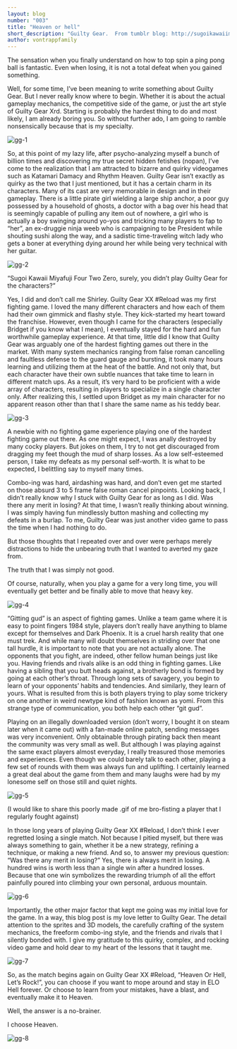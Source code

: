 ```yaml
---
layout: blog
number: "003"
title: "Heaven or hell"
short_description: "Guilty Gear.  From tumblr blog: http://sugoikawaiimiyafuji420.tumblr.com/"
author: vontrappfamily
---
```


The sensation when you finally understand on how to top spin a ping pong ball is fantastic. Even when losing, it is not a total defeat when you gained something.

Well, for some time, I’ve been meaning to write something about Guilty Gear. But I never really know where to begin. Whether it is about the actual gameplay mechanics, the competitive side of the game, or just the art style of Guilty Gear Xrd. Starting is probably the hardest thing to do and most likely, I am already boring you. So without further ado, I am going to ramble nonsensically because that is my specialty.

<img src="https://images.incronaut.com/gg-1.jpg" alt="gg-1" />

So, at this point of my lazy life, after psycho-analyzing myself a bunch of billion times and discovering my true secret hidden fetishes (nopan), I’ve come to the realization that I am attracted to bizarre and quirky videogames such as Katamari Damacy and Rhythm Heaven. Guilty Gear isn’t exactly as quirky as the two that I just mentioned, but it has a certain charm in its characters. Many of its cast are very memorable in design and in their gameplay. There is a little pirate girl wielding a large ship anchor, a poor guy possessed by a household of ghosts, a doctor with a bag over his head that is seemingly capable of pulling any item out of nowhere, a girl who is actually a boy swinging around yo-yos and tricking many players to fap to “her”, an ex-druggie ninja weeb who is campaigning to be President while shouting sushi along the way, and a sadistic time-traveling witch lady who gets a boner at everything dying around her while being very technical with her guitar.

<img src="https://images.incronaut.com/gg-2.gif" alt="gg-2" />

“Sugoi Kawaii Miyafuji Four Two Zero, surely, you didn’t play Guilty Gear for the characters?”

Yes, I did and don’t call me Shirley. Guilty Gear XX #Reload was my first fighting game. I loved the many different characters and how each of them had their own gimmick and flashy style. They kick-started my heart toward the franchise. However, even though I came for the characters (especially Bridget if you know what I mean), I eventually stayed for the hard and fun worthwhile gameplay experience. At that time, little did I know that Guilty Gear was arguably one of the hardest fighting games out there in the market. With many system mechanics ranging from false roman cancelling and faultless defense to the guard gauge and bursting, it took many hours learning and utilizing them at the heat of the battle. And not only that, but each character have their own subtle nuances that take time to learn in different match ups. As a result, it’s very hard to be proficient with a wide array of characters, resulting in players to specialize in a single character only. After realizing this, I settled upon Bridget as my main character for no apparent reason other than that I share the same name as his teddy bear.

<img src="https://images.incronaut.com/gg-3.png" alt="gg-3" />

A newbie with no fighting game experience playing one of the hardest fighting game out there. As one might expect, I was anally destroyed by many cocky players. But jokes on them, I try to not get discouraged from dragging my feet though the mud of sharp losses. As a low self-esteemed person, I take my defeats as my personal self-worth. It is what to be expected, I belittling say to myself many times.

Combo-ing was hard, airdashing was hard, and don’t even get me started on those absurd 3 to 5 frame false roman cancel pinpoints. Looking back, I didn’t really know why I stuck with Guilty Gear for as long as I did. Was there any merit in losing? At that time, I wasn’t really thinking about winning. I was simply having fun mindlessly button mashing and collecting my defeats in a burlap. To me, Guilty Gear was just another video game to pass the time when I had nothing to do. 

But those thoughts that I repeated over and over were perhaps merely distractions to hide the unbearing truth that I wanted to averted my gaze from. 

The truth that I was simply not good. 

Of course, naturally, when you play a game for a very long time, you will eventually get better and be finally able to move that heavy key.

<img src="https://images.incronaut.com/gg-4.gif" alt="gg-4" />

“Gitting gud” is an aspect of fighting games. Unlike a team game where it is easy to point fingers 1984 style, players don’t really have anything to blame except for themselves and Dark Phoenix. It is a cruel harsh reality that one must trek. And while many will doubt themselves in striding over that one tall hurdle, it is important to note that you are not actually alone. The opponents that you fight, are indeed, other fellow human beings just like you. Having friends and rivals alike is an odd thing in fighting games. Like having a sibling that you butt heads against, a brotherly bond is formed by going at each other’s throat. Through long sets of savagery, you begin to learn of your opponents’ habits and tendencies. And similarly, they learn of yours. What is resulted from this is both players trying to play some trickery on one another in weird newtype kind of fashion known as yomi. From this strange type of communication, you both help each other “git gud”.

Playing on an illegally downloaded version (don’t worry, I bought it on steam later when it came out) with a fan-made online patch, sending messages was very inconvenient. Only obtainable through pirating back then meant the community was very small as well. But although I was playing against the same exact players almost everyday, I really treasured those memories and experiences. Even though we could barely talk to each other, playing a few set of rounds with them was always fun and uplifting. I certainly learned a great deal about the game from them and many laughs were had by my lonesome self on those still and quiet nights.

<img src="https://images.incronaut.com/gg-5.gif" alt="gg-5" />

(I would like to share this poorly made .gif of me bro-fisting a player that I regularly fought against)

In those long years of playing Guilty Gear XX #Reload, I don’t think I ever regretted losing a single match. Not because I pitied myself, but there was always something to gain, whether it be a new strategy, refining a technique, or making a new friend. And so, to answer my previous question: “Was there any merit in losing?” Yes, there is always merit in losing. A hundred wins is worth less than a single win after a hundred losses. Because that one win symbolizes the rewarding triumph of all the effort painfully poured into climbing your own personal, arduous mountain.

<img src="https://images.incronaut.com/gg-6.jpg" alt="gg-6" />

Importantly, the other major factor that kept me going was my initial love for the game. In a way, this blog post is my love letter to Guilty Gear. The detail attention to the sprites and 3D models, the carefully crafting of the system mechanics, the freeform combo-ing style, and the friends and rivals that I silently bonded with. I give my gratitude to this quirky, complex, and rocking video game and hold dear to my heart of the lessons that it taught me.

<img src="https://images.incronaut.com/gg-7.jpg" alt="gg-7" />

So, as the match begins again on Guilty Gear XX #Reload, “Heaven Or Hell, Let’s Rock!”, you can choose if you want to mope around and stay in ELO Hell forever. Or choose to learn from your mistakes, have a blast, and eventually make it to Heaven.

Well, the answer is a no-brainer.

I choose Heaven.

<img src="https://images.incronaut.com/gg-8.jpg" alt="gg-8" />